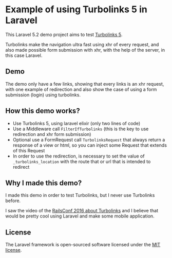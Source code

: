 # Example of using Turbolinks 5 in Laravel

This Laravel 5.2 demo project aims to test [Turbolinks 5](https://github.com/turbolinks/turbolinks).

Turbolinks make the navigation ultra fast using xhr of every request, and also made possible form submission with xhr, with the help of the server, in this case Laravel.

## Demo

The demo only have a few links, showing that every links is an xhr request, with one example of redirection and also show the case of using a form submission (login) using turbolinks.

## How this demo works?

* Use Turbolinks 5, using laravel elixir (only two lines of code)
* Use a Middleware call `FilterIfTurbolinks` (this is the key to use redirection and xhr form submission)
* Optional use a FormRequest call `TurbolinksRequest` that always return a response of a view or html, so you can inject some Request that extends of this Request
* In order to use the redirection, is necessary to set the value of `_turbolinks_location` with the route that or url that is intended to redirect

## Why I made this demo?

I made this demo in order to test Turbolinks, but I never use Turbolinks before.

I saw the video of the [RailsConf 2016 about Turbolinks](https://www.youtube.com/watch?v=SWEts0rlezA) and I believe that would be pretty cool using Laravel and make some mobile application.

## License

The Laravel framework is open-sourced software licensed under the [MIT license](http://opensource.org/licenses/MIT).
